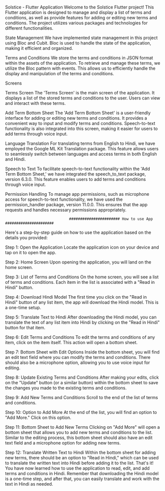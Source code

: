 Solstice - Flutter Application
Welcome to the Solstice Flutter project! This Flutter application is designed to manage and display a list of terms and conditions, 
as well as provide features for adding or editing new terms and conditions. The project utilizes various packages and technologies for different functionalities.

State Management
We have implemented state management in this project using Bloc and Cubit.
Bloc is used to handle the state of the application, making it efficient and organized.

Terms and Conditions
We store the terms and conditions in JSON format within the assets of the application. 
To retrieve and manage these terms, we utilize the Bloc pattern with events. This allows us to efficiently handle the display and manipulation of the 
terms and conditions.

Screens

Terms Screen
The 'Terms Screen' is the main screen of the application. It displays a list of the stored terms and conditions to the user.
Users can view and interact with these terms.

Add Term Bottom Sheet
The 'Add Term Bottom Sheet' is a user-friendly interface for adding or editing new terms and conditions. 
It provides a convenient way to input and modify terms and conditions. Speech-to-text functionality is also integrated into this screen, making it easier for users 
to add terms through voice input.

Language Translation
For translating terms from English to Hindi, we have employed the Google ML Kit Translation package. 
This feature allows users to seamlessly switch between languages and access terms in both English and Hindi.

Speech to Text
To facilitate speech-to-text functionality within the 'Add Term Bottom Sheet,' 
we have integrated the speech_to_text package, version 6.3.0. This feature enables users to add terms and conditions through voice input.

Permission Handling
To manage app permissions, such as microphone access for speech-to-text functionality, 
we have used the permission_handler package, version 11.0.0. This ensures that the app requests and handles necessary permissions appropriately.


                                 ####################### How to use App ######################

Here's a step-by-step guide on how to use the application based on the details you provided:

Step 1: Open the Application
Locate the application icon on your device and tap on it to open the app.

Step 2: Home Screen
Upon opening the application, you will land on the home screen.

Step 3: List of Terms and Conditions
On the home screen, you will see a list of terms and conditions. Each item in the list is associated with a "Read in Hindi" button.

Step 4: Download Hindi Model
The first time you click on the "Read in Hindi" button of any list item, the app will download the Hindi model. This is a one-time setup.

Step 5: Translate Text to Hindi
After downloading the Hindi model, you can translate the text of any list item into Hindi by clicking on the "Read in Hindi" button for that item.

Step 6: Edit Terms and Conditions
To edit the terms and conditions of any item, click on the item itself. This action will open a bottom sheet.

Step 7: Bottom Sheet with Edit Options
Inside the bottom sheet, you will find an edit text field where you can modify the terms and conditions.
There should also be a microphone option, allowing you to use voice input for editing.

Step 8: Update Existing Terms and Conditions
After making your edits, click on the "Update" button (or a similar button) within the bottom sheet to save the changes you made to the existing terms and conditions.

Step 9: Add New Terms and Conditions
Scroll to the end of the list of terms and conditions.

Step 10: Option to Add More
At the end of the list, you will find an option to "Add More." Click on this option.

Step 11: Bottom Sheet to Add New Terms
Clicking on "Add More" will open a bottom sheet that allows you to add new terms and conditions to the list.
Similar to the editing process, this bottom sheet should also have an edit text field and a microphone option for adding new terms.

Step 12: Translate Written Text to Hindi
Within the bottom sheet for adding new terms, there should be an option to "Read in Hindi," which can be used to translate the written text into Hindi
before adding it to the list. That's it! You have now learned how to use the application to read, edit, and add terms and conditions in Hindi.
Remember that downloading the Hindi model is a one-time step, and after that, you can easily translate and work with the text in Hindi as needed.
